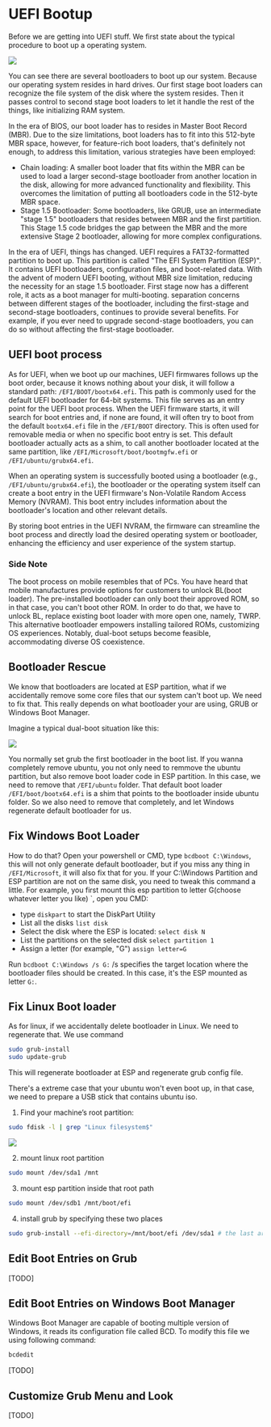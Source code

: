 # UEFI Bootup

Before we are getting into UEFI stuff. We first state about the typical procedure to boot up a operating system.

![](https://oss.xuchaoyin.com/docs/grub%20bootloader.svg)

You can see there are several bootloaders to boot up our system. Because our operating system resides in hard drives. Our first stage boot loaders can recognize the file system of the disk where the system resides. Then it passes control to second stage boot loaders to let it handle the rest of the things, like initializing RAM system. 

In the era of BIOS, our boot loader has to resides in Master Boot Record (MBR). Due to the size limitations, boot loaders has to fit into this 512-byte MBR space, however, for feature-rich boot loaders, that's definitely not enough, to address this limitation, various strategies have been employed:

* Chain loading: A smaller boot loader that fits within the MBR can be used to load a larger second-stage bootloader from another location in the disk, allowing for more advanced functionality and flexibility. This overcomes the limitation of putting all bootloaders code in the 512-byte MBR space.
* Stage 1.5 Bootloader: Some bootloaders, like GRUB, use an intermediate "stage 1.5" bootloaders that resides between MBR and the first partition. This Stage 1.5 code bridges the gap between the MBR and the more extensive Stage 2 bootloader, allowing for more complex configurations. 

In the era of UEFI, things has changed. UEFI requires a FAT32-formatted partition to boot up. This partition is called "The EFI System Partition (ESP)". It contains UEFI bootloaders, configuration files, and boot-related data. With the advent of modern UEFI booting, without MBR size limitation, reducing the necessity for an stage 1.5 bootloader. First stage now has a different role, it acts as a boot manager for multi-booting. separation concerns between different stages of the bootloader, including the first-stage and second-stage bootloaders, continues to provide several benefits. For example, if you ever need to upgrade second-stage bootloaders, you can do so without affecting the first-stage bootloader. 



## UEFI boot process

As for UEFI, when we boot up our machines, UEFI firmwares follows up the boot order, because it knows nothing about your disk, it will follow a standard path: `/EFI/BOOT/bootx64.efi`. This path is commonly used for the default UEFI bootloader for 64-bit systems. This file serves as an entry point for the UEFI boot process. When the UEFI firmware starts, it will search for boot entries and, if none are found, it will often try to boot from the default `bootx64.efi` file in the `/EFI/BOOT` directory. This is often used for removable media or when no specific boot entry is set. This default bootloader actually acts as a shim, to call another bootloader located at the same partition, like `/EFI/Microsoft/boot/bootmgfw.efi` or `/EFI/ubuntu/grubx64.efi`. 

When an operating system is successfully booted using a bootloader (e.g., `/EFI/ubuntu/grubx64.efi`), the bootloader or the operating system itself can create a boot entry in the UEFI firmware's Non-Volatile Random Access Memory (NVRAM). This boot entry includes information about the bootloader's location and other relevant details.

By storing boot entries in the UEFI NVRAM, the firmware can streamline the boot process and directly load the desired operating system or bootloader, enhancing the efficiency and user experience of the system startup.



### Side Note

The boot process on mobile resembles that of PCs. You have heard that mobile manufactures provide options for customers to unlock BL(boot loader). The pre-installed bootloader can only boot their approved ROM, so in that case, you can't boot other ROM. In order to do that, we have to unlock BL, replace existing boot loader with more open one, namely, TWRP. This alternative bootloader empowers installing tailored ROMs, customizing OS experiences. Notably, dual-boot setups become feasible, accommodating diverse OS coexistence.

## Bootloader Rescue

We know that bootloaders are located at ESP partition, what if we accidentally remove some core files that our system can't boot up. We need to fix that. This really depends on what bootloader your are using, GRUB or Windows Boot Manager. 

Imagine a typical dual-boot situation like this:

![](https://oss.xuchaoyin.com/docs/%E5%BC%95%E5%AF%BC%E4%BF%AE%E5%A4%8D%E8%AF%B4%E6%98%8E.svg)

You normally set grub the first bootloader in the boot list. If you wanna completely remove ubuntu, you not only need to remmove the ubuntu partition, but also remove boot loader code in ESP partition. In this case, we need to remove that `/EFI/ubuntu` folder. That default boot loader `/EFI/boot/bootx64.efi` is a shim that points to the bootloader inside ubuntu folder. So we also need to remove that completely, and let Windows regenerate default bootloader for us. 



## Fix Windows Boot Loader

How to do that? Open your powershell or CMD, type `bcdboot C:\Windows`, this will not only generate default bootloader, but if you miss any thing in `/EFI/Microsoft`, it will also fix that for you. If your C:\Windows Partition and ESP partition are not on the same disk, you need to tweak this command a little. For example, you first mount this esp partition to letter G(choose whatever letter you like) `, open you CMD:

* type `diskpart` to start the DiskPart Utility
* List all the disks `list disk`
* Select the disk where the ESP is located: `select disk N`
* List the partitions on the selected disk `select partition 1`
* Assign a letter (for example, "G") `assign letter=G`

Run `bcdboot C:\Windows /s G:`  /s specifies the target location where the bootloader files should be created. In this case, it's the ESP mounted as letter `G:`. 


## Fix Linux Boot loader

As for linux, if we accidentally delete bootloader in Linux. We need to regenerate that. We use command

```bash
sudo grub-install
sudo update-grub
```

This will regenerate bootloader at ESP and regenerate grub config file. 

There's a extreme case that your ubuntu won't even boot up, in that case, we need to prepare a USB stick that contains ubuntu iso. 

1. Find your machine’s root partition:

```bash
sudo fdisk -l | grep "Linux filesystem$"
```

![](https://oss.xuchaoyin.com/docs/find-root-partition-ubuntu.webp)

2. mount linux root partition

```bash
sudo mount /dev/sda1 /mnt
```

3. mount esp partition inside that root path

```bash
sudo mount /dev/sdb1 /mnt/boot/efi
```

4. install grub by specifying these two places

```bash
sudo grub-install --efi-directory=/mnt/boot/efi /dev/sda1 # the last argument is the root partition
```



## Edit Boot Entries on Grub

[TODO]



## Edit Boot Entries on Windows Boot Manager

Windows Boot Manager are capable of booting multiple version of Windows, it reads its configuration file called BCD. To modify this file we using following command:

```powershell
bcdedit
```

[TODO]



## Customize Grub Menu and Look

[TODO]